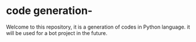 # code generation-
Welcome to this repository, it is a generation of codes in Python language. it will be used for a bot project in the future.
